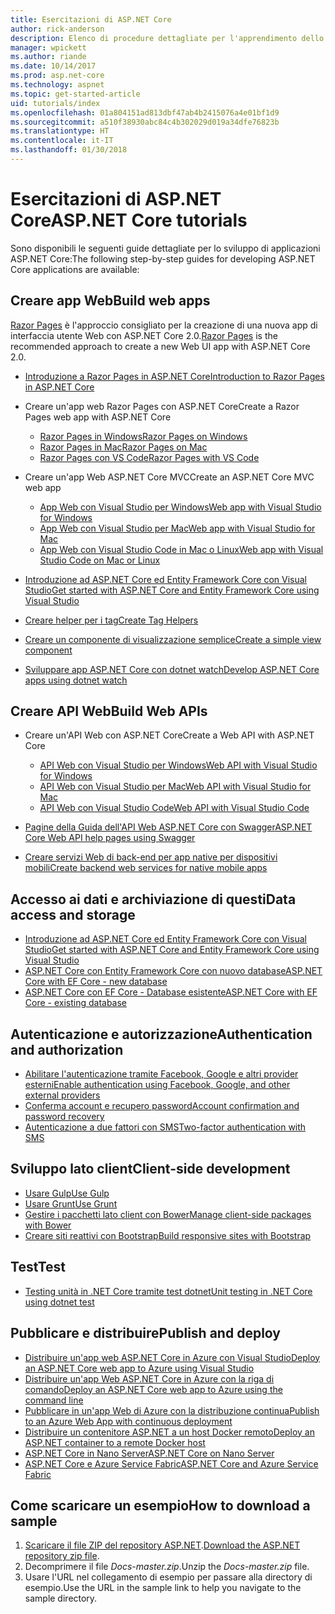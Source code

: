 ```yaml
---
title: Esercitazioni di ASP.NET Core
author: rick-anderson
description: Elenco di procedure dettagliate per l'apprendimento dello sviluppo di applicazioni ASP.NET Core.
manager: wpickett
ms.author: riande
ms.date: 10/14/2017
ms.prod: asp.net-core
ms.technology: aspnet
ms.topic: get-started-article
uid: tutorials/index
ms.openlocfilehash: 01a804151ad813dbf47ab4b2415076a4e01bf1d9
ms.sourcegitcommit: a510f38930abc84c4b302029d019a34dfe76823b
ms.translationtype: HT
ms.contentlocale: it-IT
ms.lasthandoff: 01/30/2018
---
```

# <a name="aspnet-core-tutorials"></a><span data-ttu-id="66fb7-103">Esercitazioni di ASP.NET Core</span><span class="sxs-lookup"><span data-stu-id="66fb7-103">ASP.NET Core tutorials</span></span>

<span data-ttu-id="66fb7-104">Sono disponibili le seguenti guide dettagliate per lo sviluppo di applicazioni ASP.NET Core:</span><span class="sxs-lookup"><span data-stu-id="66fb7-104">The following step-by-step guides for developing ASP.NET Core applications are available:</span></span>

## <a name="build-web-apps"></a><span data-ttu-id="66fb7-105">Creare app Web</span><span class="sxs-lookup"><span data-stu-id="66fb7-105">Build web apps</span></span>

<span data-ttu-id="66fb7-106">[Razor Pages](xref:mvc/razor-pages/index) è l'approccio consigliato per la creazione di una nuova app di interfaccia utente Web con ASP.NET Core 2.0.</span><span class="sxs-lookup"><span data-stu-id="66fb7-106">[Razor Pages](xref:mvc/razor-pages/index) is the recommended approach to create a new Web UI app with ASP.NET Core 2.0.</span></span>

* [<span data-ttu-id="66fb7-107">Introduzione a Razor Pages in ASP.NET Core</span><span class="sxs-lookup"><span data-stu-id="66fb7-107">Introduction to Razor Pages in ASP.NET Core</span></span>](xref:mvc/razor-pages/index)
* <span data-ttu-id="66fb7-108">Creare un'app web Razor Pages con ASP.NET Core</span><span class="sxs-lookup"><span data-stu-id="66fb7-108">Create a Razor Pages web app with ASP.NET Core</span></span>

   * [<span data-ttu-id="66fb7-109">Razor Pages in Windows</span><span class="sxs-lookup"><span data-stu-id="66fb7-109">Razor Pages on Windows</span></span>](xref:tutorials/razor-pages/index)
   * [<span data-ttu-id="66fb7-110">Razor Pages in Mac</span><span class="sxs-lookup"><span data-stu-id="66fb7-110">Razor Pages on Mac</span></span>](xref:tutorials/razor-pages-mac/index)
   * [<span data-ttu-id="66fb7-111">Razor Pages con VS Code</span><span class="sxs-lookup"><span data-stu-id="66fb7-111">Razor Pages with VS Code</span></span>](xref:tutorials/razor-pages-vsc/index)  

* <span data-ttu-id="66fb7-112">Creare un'app Web ASP.NET Core MVC</span><span class="sxs-lookup"><span data-stu-id="66fb7-112">Create an ASP.NET Core MVC web app</span></span>

   * [<span data-ttu-id="66fb7-113">App Web con Visual Studio per Windows</span><span class="sxs-lookup"><span data-stu-id="66fb7-113">Web app with Visual Studio for Windows</span></span>](first-mvc-app/index.md)
   * [<span data-ttu-id="66fb7-114">App Web con Visual Studio per Mac</span><span class="sxs-lookup"><span data-stu-id="66fb7-114">Web app with Visual Studio for Mac</span></span>](first-mvc-app-mac/index.md)
   * [<span data-ttu-id="66fb7-115">App Web con Visual Studio Code in Mac o Linux</span><span class="sxs-lookup"><span data-stu-id="66fb7-115">Web app with Visual Studio Code on Mac or Linux</span></span>](first-mvc-app-xplat/index.md)

* [<span data-ttu-id="66fb7-116">Introduzione ad ASP.NET Core ed Entity Framework Core con Visual Studio</span><span class="sxs-lookup"><span data-stu-id="66fb7-116">Get started with ASP.NET Core and Entity Framework Core using Visual Studio</span></span>](../data/ef-mvc/index.md)
* [<span data-ttu-id="66fb7-117">Creare helper per i tag</span><span class="sxs-lookup"><span data-stu-id="66fb7-117">Create Tag Helpers</span></span>](../mvc/views/tag-helpers/authoring.md)
* [<span data-ttu-id="66fb7-118">Creare un componente di visualizzazione semplice</span><span class="sxs-lookup"><span data-stu-id="66fb7-118">Create a simple view component</span></span>](../mvc/views/view-components.md#walkthrough-creating-a-simple-view-component)
* [<span data-ttu-id="66fb7-119">Sviluppare app ASP.NET Core con dotnet watch</span><span class="sxs-lookup"><span data-stu-id="66fb7-119">Develop ASP.NET Core apps using dotnet watch</span></span>](dotnet-watch.md)

## <a name="build-web-apis"></a><span data-ttu-id="66fb7-120">Creare API Web</span><span class="sxs-lookup"><span data-stu-id="66fb7-120">Build Web APIs</span></span>
* <span data-ttu-id="66fb7-121">Creare un'API Web con ASP.NET Core</span><span class="sxs-lookup"><span data-stu-id="66fb7-121">Create a Web API with ASP.NET Core</span></span>

  * [<span data-ttu-id="66fb7-122">API Web con Visual Studio per Windows</span><span class="sxs-lookup"><span data-stu-id="66fb7-122">Web API with Visual Studio for Windows</span></span>](first-web-api.md)
  * [<span data-ttu-id="66fb7-123">API Web con Visual Studio per Mac</span><span class="sxs-lookup"><span data-stu-id="66fb7-123">Web API with Visual Studio for Mac</span></span>](xref:tutorials/first-web-api-mac)
  * [<span data-ttu-id="66fb7-124">API Web con Visual Studio Code</span><span class="sxs-lookup"><span data-stu-id="66fb7-124">Web API with Visual Studio Code</span></span>](web-api-vsc.md)
  
* [<span data-ttu-id="66fb7-125">Pagine della Guida dell'API Web ASP.NET Core con Swagger</span><span class="sxs-lookup"><span data-stu-id="66fb7-125">ASP.NET Core Web API help pages using Swagger</span></span>](web-api-help-pages-using-swagger.md)
* [<span data-ttu-id="66fb7-126">Creare servizi Web di back-end per app native per dispositivi mobili</span><span class="sxs-lookup"><span data-stu-id="66fb7-126">Create backend web services for native mobile apps</span></span>](../mobile/native-mobile-backend.md)

## <a name="data-access-and-storage"></a><span data-ttu-id="66fb7-127">Accesso ai dati e archiviazione di questi</span><span class="sxs-lookup"><span data-stu-id="66fb7-127">Data access and storage</span></span>
* [<span data-ttu-id="66fb7-128">Introduzione ad ASP.NET Core ed Entity Framework Core con Visual Studio</span><span class="sxs-lookup"><span data-stu-id="66fb7-128">Get started with ASP.NET Core and Entity Framework Core using Visual Studio</span></span>](../data/ef-mvc/index.md)
* [<span data-ttu-id="66fb7-129">ASP.NET Core con Entity Framework Core con nuovo database</span><span class="sxs-lookup"><span data-stu-id="66fb7-129">ASP.NET Core with EF Core - new database</span></span>](https://docs.microsoft.com/ef/core/get-started/aspnetcore/new-db)
* [<span data-ttu-id="66fb7-130">ASP.NET Core con EF Core - Database esistente</span><span class="sxs-lookup"><span data-stu-id="66fb7-130">ASP.NET Core with EF Core - existing database</span></span>](https://docs.microsoft.com/ef/core/get-started/aspnetcore/existing-db)

## <a name="authentication-and-authorization"></a><span data-ttu-id="66fb7-131">Autenticazione e autorizzazione</span><span class="sxs-lookup"><span data-stu-id="66fb7-131">Authentication and authorization</span></span>
* [<span data-ttu-id="66fb7-132">Abilitare l'autenticazione tramite Facebook, Google e altri provider esterni</span><span class="sxs-lookup"><span data-stu-id="66fb7-132">Enable authentication using Facebook, Google, and other external providers</span></span>](../security/authentication/social/index.md)
* [<span data-ttu-id="66fb7-133">Conferma account e recupero password</span><span class="sxs-lookup"><span data-stu-id="66fb7-133">Account confirmation and password recovery</span></span>](../security/authentication/accconfirm.md)
* [<span data-ttu-id="66fb7-134">Autenticazione a due fattori con SMS</span><span class="sxs-lookup"><span data-stu-id="66fb7-134">Two-factor authentication with SMS</span></span>](../security/authentication/2fa.md)

## <a name="client-side-development"></a><span data-ttu-id="66fb7-135">Sviluppo lato client</span><span class="sxs-lookup"><span data-stu-id="66fb7-135">Client-side development</span></span>
* [<span data-ttu-id="66fb7-136">Usare Gulp</span><span class="sxs-lookup"><span data-stu-id="66fb7-136">Use Gulp</span></span>](../client-side/using-gulp.md)
* [<span data-ttu-id="66fb7-137">Usare Grunt</span><span class="sxs-lookup"><span data-stu-id="66fb7-137">Use Grunt</span></span>](../client-side/using-grunt.md)
* [<span data-ttu-id="66fb7-138">Gestire i pacchetti lato client con Bower</span><span class="sxs-lookup"><span data-stu-id="66fb7-138">Manage client-side packages with Bower</span></span>](../client-side/bower.md)
* [<span data-ttu-id="66fb7-139">Creare siti reattivi con Bootstrap</span><span class="sxs-lookup"><span data-stu-id="66fb7-139">Build responsive sites with Bootstrap</span></span>](../client-side/bootstrap.md)

## <a name="test"></a><span data-ttu-id="66fb7-140">Test</span><span class="sxs-lookup"><span data-stu-id="66fb7-140">Test</span></span>
* [<span data-ttu-id="66fb7-141">Testing unità in .NET Core tramite test dotnet</span><span class="sxs-lookup"><span data-stu-id="66fb7-141">Unit testing in .NET Core using dotnet test</span></span>](https://docs.microsoft.com/dotnet/articles/core/testing/unit-testing-with-dotnet-test)

## <a name="publish-and-deploy"></a><span data-ttu-id="66fb7-142">Pubblicare e distribuire</span><span class="sxs-lookup"><span data-stu-id="66fb7-142">Publish and deploy</span></span>
* [<span data-ttu-id="66fb7-143">Distribuire un'app web ASP.NET Core in Azure con Visual Studio</span><span class="sxs-lookup"><span data-stu-id="66fb7-143">Deploy an ASP.NET Core web app to Azure using Visual Studio</span></span>](publish-to-azure-webapp-using-vs.md)
* [<span data-ttu-id="66fb7-144">Distribuire un'app Web ASP.NET Core in Azure con la riga di comando</span><span class="sxs-lookup"><span data-stu-id="66fb7-144">Deploy an ASP.NET Core web app to Azure using the command line</span></span>](publish-to-azure-webapp-using-cli.md)
* [<span data-ttu-id="66fb7-145">Pubblicare in un'app Web di Azure con la distribuzione continua</span><span class="sxs-lookup"><span data-stu-id="66fb7-145">Publish to an Azure Web App with continuous deployment</span></span>](xref:host-and-deploy/azure-apps/azure-continuous-deployment)
* [<span data-ttu-id="66fb7-146">Distribuire un contenitore ASP.NET a un host Docker remoto</span><span class="sxs-lookup"><span data-stu-id="66fb7-146">Deploy an ASP.NET container to a remote Docker host</span></span>](https://docs.microsoft.com/azure/vs-azure-tools-docker-hosting-web-apps-in-docker)
* [<span data-ttu-id="66fb7-147">ASP.NET Core in Nano Server</span><span class="sxs-lookup"><span data-stu-id="66fb7-147">ASP.NET Core on Nano Server</span></span>](nano-server.md)
* [<span data-ttu-id="66fb7-148">ASP.NET Core e Azure Service Fabric</span><span class="sxs-lookup"><span data-stu-id="66fb7-148">ASP.NET Core and Azure Service Fabric</span></span>](https://docs.microsoft.com/azure/service-fabric/service-fabric-add-a-web-frontend)

<a name="download"></a> 
## <a name="how-to-download-a-sample"></a><span data-ttu-id="66fb7-149">Come scaricare un esempio</span><span class="sxs-lookup"><span data-stu-id="66fb7-149">How to download a sample</span></span>
1. <span data-ttu-id="66fb7-150">[Scaricare il file ZIP del repository ASP.NET](https://codeload.github.com/aspnet/Docs/zip/master).</span><span class="sxs-lookup"><span data-stu-id="66fb7-150">[Download the ASP.NET repository zip file](https://codeload.github.com/aspnet/Docs/zip/master).</span></span>
1. <span data-ttu-id="66fb7-151">Decomprimere il file *Docs-master.zip*.</span><span class="sxs-lookup"><span data-stu-id="66fb7-151">Unzip the *Docs-master.zip* file.</span></span>
1. <span data-ttu-id="66fb7-152">Usare l'URL nel collegamento di esempio per passare alla directory di esempio.</span><span class="sxs-lookup"><span data-stu-id="66fb7-152">Use the URL in the sample link to help you navigate to the sample directory.</span></span> 
